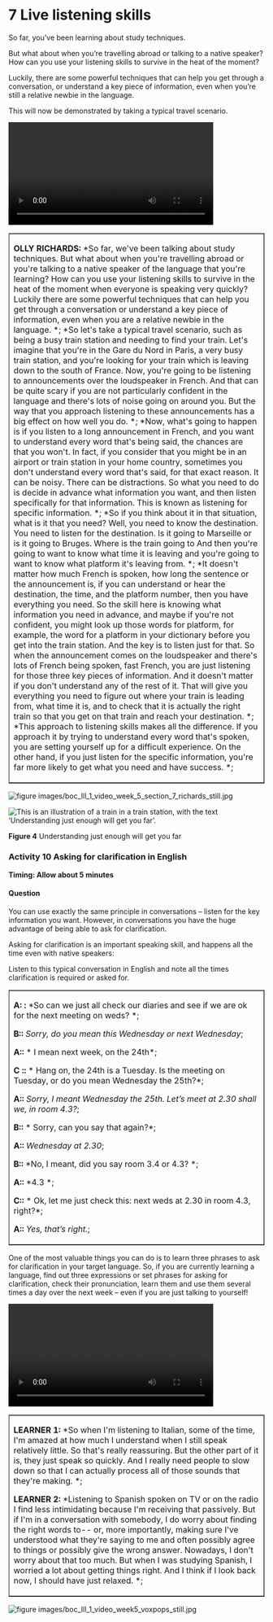 # 7 Live listening skills


So far, you’ve been learning about study techniques.

But what about when you’re travelling abroad or talking to a native speaker? How can you use your listening skills to survive in the heat of the moment?

Luckily, there are some powerful techniques that can help you get through a conversation, or understand a key piece of information, even when you’re still a relative newbie in the language.

This will now be demonstrated by taking a typical travel scenario.
<!--MEDIACONTENT--><video xmlns:str="http://exslt.org/strings" width="80%" download=""><source src="https://www.open.edu/openlearn/ocw/pluginfile.php/1395607/mod_oucontent/oucontent/71942/boc_lll_1_video_week_5_section_7_richards.mp4" type="video/mp4"></source></video><!--TRANSCRIPT--><table xmlns:str="http://exslt.org/strings" border="1"><tr><td>
__OLLY RICHARDS:__ *So far, we've been talking about study techniques. But what about when you're travelling abroad or you're talking to a native speaker of the language that you're learning? How can you use your listening skills to survive in the heat of the moment when everyone is speaking very quickly? Luckily there are some powerful techniques that can help you get through a conversation or understand a key piece of information, even when you are a relative newbie in the language. *;
*So let's take a typical travel scenario, such as being a busy train station and needing to find your train. Let's imagine that you're in the Gare du Nord in Paris, a very busy train station, and you're looking for your train which is leaving down to the south of France. Now, you're going to be listening to announcements over the loudspeaker in French. And that can be quite scary if you are not particularly confident in the language and there's lots of noise going on around you. But the way that you approach listening to these announcements has a big effect on how well you do. *;
*Now, what's going to happen is if you listen to a long announcement in French, and you want to understand every word that's being said, the chances are that you won't. In fact, if you consider that you might be in an airport or train station in your home country, sometimes you don't understand every word that's said, for that exact reason. It can be noisy. There can be distractions. So what you need to do is decide in advance what information you want, and then listen specifically for that information. This is known as listening for specific information. *;
*So if you think about it in that situation, what is it that you need? Well, you need to know the destination. You need to listen for the destination. Is it going to Marseille or is it going to Bruges. Where is the train going to And then you're going to want to know what time it is leaving and you're going to want to know what platform it's leaving from. *;
*It doesn't matter how much French is spoken, how long the sentence or the announcement is, if you can understand or hear the destination, the time, and the platform number, then you have everything you need. So the skill here is knowing what information you need in advance, and maybe if you're not confident, you might look up those words for platform, for example, the word for a platform in your dictionary before you get into the train station. And the key is to listen just for that. So when the announcement comes on the loudspeaker and there's lots of French being spoken, fast French, you are just listening for those three key pieces of information. And it doesn't matter if you don't understand any of the rest of it. That will give you everything you need to figure out where your train is leading from, what time it is, and to check that it is actually the right train so that you get on that train and reach your destination. *;
*This approach to listening skills makes all the difference. If you approach it by trying to understand every word that's spoken, you are setting yourself up for a difficult experience. On the other hand, if you just listen for the specific information, you're far more likely to get what you need and have success. *;
</td></tr></table><!--ENDTRANSCRIPT-->

![figure images/boc_lll_1_video_week_5_section_7_richards_still.jpg](../images/boc_lll_1_video_week_5_section_7_richards_still.jpg)
<!--ENDMEDIACONTENT-->

![This is an illustration of a train in a train station, with the text ‘Understanding just enough will get you far’.](../images/language_boc_w5_f04.tif.jpg)


__Figure 4__ Understanding just enough will get you far



### Activity 10 Asking for clarification in English 
__Timing: Allow about 5 minutes__


#### Question

You can use exactly the same principle in conversations – listen for the key information you want. However, in conversations you have the huge advantage of being able to ask for clarification.

Asking for clarification is an important speaking skill, and happens all the time even with native speakers:

Listen to this typical conversation in English and note all the times clarification is required or asked for.


<!--MEDIACONTENT--><!--TRANSCRIPT--><table xmlns:str="http://exslt.org/strings" border="1"><tr><td>
__A: :__ *So can we just all check our diaries and see if we are ok for the next meeting on weds? *;

__B::__ *Sorry, do you mean this Wednesday or next Wednesday*;

__A::__ * I mean next week, on the 24th*;

__C ::__ * Hang on, the 24th is a Tuesday. Is the meeting on Tuesday, or do you mean Wednesday the 25th?*;

__A::__ *Sorry, I meant Wednesday the 25th. Let’s meet at 2.30 shall we, in room 4.3?*;

__B::__ * Sorry, can you say that again?*;

__A::__ *Wednesday at 2.30*;

__B::__ *No, I meant, did you say room 3.4 or 4.3? *;

__A::__ *4.3 *;

__C::__ * Ok, let me just check this: next weds at 2.30 in room 4.3, right?*;

__A::__ *Yes, that’s right.*;
</td></tr></table><!--ENDTRANSCRIPT--><!--ENDMEDIACONTENT-->


One of the most valuable things you can do is to learn three phrases to ask for clarification in your target language. So, if you are currently learning a language, find out three expressions or set phrases for asking for clarification, check their pronunciation, learn them and use them several times a day over the next week – even if you are just talking to yourself! 
<!--MEDIACONTENT--><video xmlns:str="http://exslt.org/strings" width="80%" download=""><source src="https://www.open.edu/openlearn/ocw/pluginfile.php/1395607/mod_oucontent/oucontent/71942/boc_lll_1_video_week5_voxpops.mp4" type="video/mp4"></source></video><!--TRANSCRIPT--><table xmlns:str="http://exslt.org/strings" border="1"><tr><td>
__LEARNER 1:__ *So when I'm listening to Italian, some of the time, I'm amazed at how much I understand when I still speak relatively little. So that's really reassuring. But the other part of it is, they just speak so quickly. And I really need people to slow down so that I can actually process all of those sounds that they're making. *;

__LEARNER 2:__ *Listening to Spanish spoken on TV or on the radio I find less intimidating because I'm receiving that passively. But if I'm in a conversation with somebody, I do worry about finding the right words to-- or, more importantly, making sure I've understood what they're saying to me and often possibly agree to things or possibly give the wrong answer. Nowadays, I don't worry about that too much. But when I was studying Spanish, I worried a lot about getting things right. And I think if I look back now, I should have just relaxed. *;
</td></tr></table><!--ENDTRANSCRIPT-->

![figure images/boc_lll_1_video_week5_voxpops_still.jpg](../images/boc_lll_1_video_week5_voxpops_still.jpg)
<!--ENDMEDIACONTENT-->
